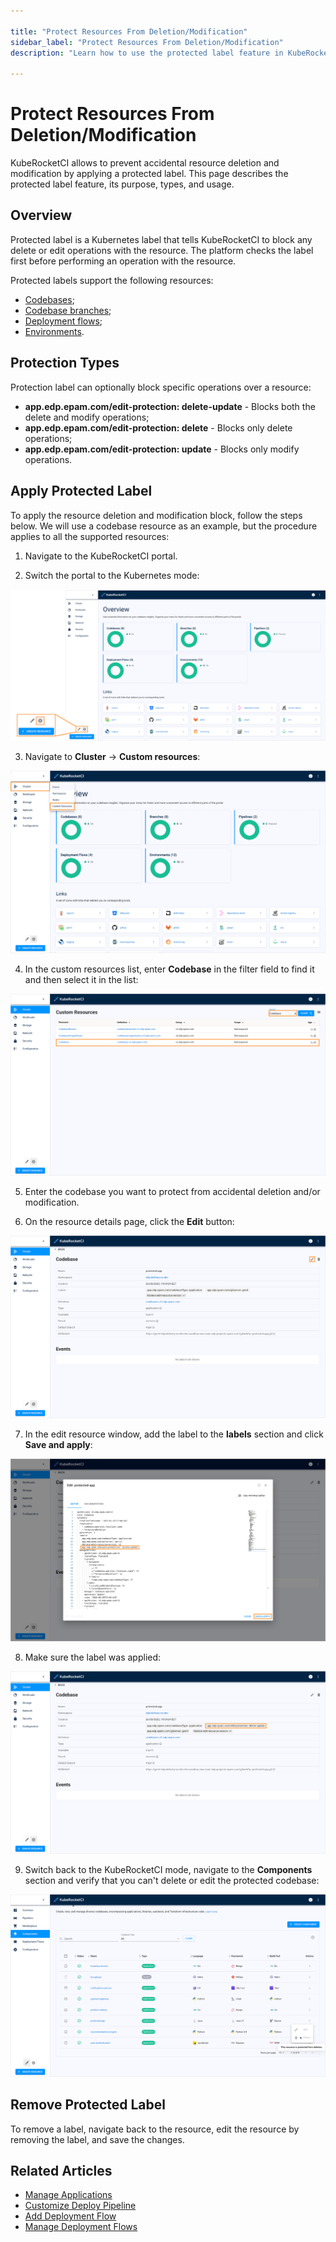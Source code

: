 ```yaml
---

title: "Protect Resources From Deletion/Modification"
sidebar_label: "Protect Resources From Deletion/Modification"
description: "Learn how to use the protected label feature in KubeRocketCI to prevent accidental deletion or modification of resources such as codebases, environments, and deployment flows."

---
```

<!-- markdownlint-disable MD025 -->

# Protect Resources From Deletion/Modification

<head>
  <link rel="canonical" href="https://docs.kuberocketci.io/docs/user-guide/protected-label" />
</head>

KubeRocketCI allows to prevent accidental resource deletion and modification by applying a protected label. This page describes the protected label feature, its purpose, types, and usage.

## Overview

Protected label is a Kubernetes label that tells KubeRocketCI to block any delete or edit operations with the resource. The platform checks the label first before performing an operation with the resource.

Protected labels support the following resources:

* [Codebases](../api/codebase.md#codebase);
* [Codebase branches](../api/codebase.md#codebasebranch);
* [Deployment flows](../api/cd-pipeline.md#cdpipeline);
* [Environments](../api/cd-pipeline.md#stage).

## Protection Types

Protection label can optionally block specific operations over a resource:

* **app.edp.epam.com/edit-protection: delete-update** - Blocks both the delete and modify operations;
* **app.edp.epam.com/edit-protection: delete** - Blocks only delete operations;
* **app.edp.epam.com/edit-protection: update** - Blocks only modify operations.

## Apply Protected Label

To apply the resource deletion and modification block, follow the steps below. We will use a codebase resource as an example, but the procedure applies to all the supported resources:

1. Navigate to the KubeRocketCI portal.

2. Switch the portal to the Kubernetes mode:

  ![Kubernetes mode](../assets/user-guide/components/protected-label/kubernetes-mode.png "Kubernetes mode")

3. Navigate to **Cluster** -> **Custom resources**:

  ![Custom resources tab](../assets/user-guide/components/protected-label/custom-resources.png "Custom resources tab")

4. In the custom resources list, enter **Codebase** in the filter field to find it and then select it in the list:

  ![Codebase resource type](../assets/user-guide/components/protected-label/select-codebase.png "Codebase resource type")

5. Enter the codebase you want to protect from accidental deletion and/or modification.

6. On the resource details page, click the **Edit** button:

  ![Edit button](../assets/user-guide/components/protected-label/edit-codebase.png "Edit button")

7. In the edit resource window, add the label to the **labels** section and click **Save and apply**:

  ![Add label](../assets/user-guide/components/protected-label/add-label.png "Add label")

8. Make sure the label was applied:

  ![Verify label](../assets/user-guide/components/protected-label/verify-label.png "Verify label")

9. Switch back to the KubeRocketCI mode, navigate to the **Components** section and verify that you can't delete or edit the protected codebase:

  ![Deletion/Modification is locked](../assets/user-guide/components/protected-label/deletion-locked.png "Deletion/Modification is locked")

## Remove Protected Label

To remove a label, navigate back to the resource, edit the resource by removing the label, and save the changes.

## Related Articles

* [Manage Applications](../user-guide/application.md)
* [Customize Deploy Pipeline](../operator-guide/cd/customize-deploy-pipeline.md)
* [Add Deployment Flow](../user-guide/add-cd-pipeline.md)
* [Manage Deployment Flows](../user-guide/manage-environments.md)
